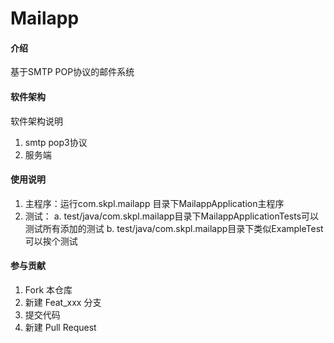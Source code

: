 # Mailapp

#### 介绍
基于SMTP POP协议的邮件系统

#### 软件架构
软件架构说明
1. smtp pop3协议
2. 服务端

#### 使用说明

1.  主程序：运行com.skpl.mailapp 目录下MailappApplication主程序
2.  测试：
    a. test/java/com.skpl.mailapp目录下MailappApplicationTests可以测试所有添加的测试
    b. test/java/com.skpl.mailapp目录下类似ExampleTest可以挨个测试


#### 参与贡献

1.  Fork 本仓库
2.  新建 Feat_xxx 分支
3.  提交代码
4.  新建 Pull Request


